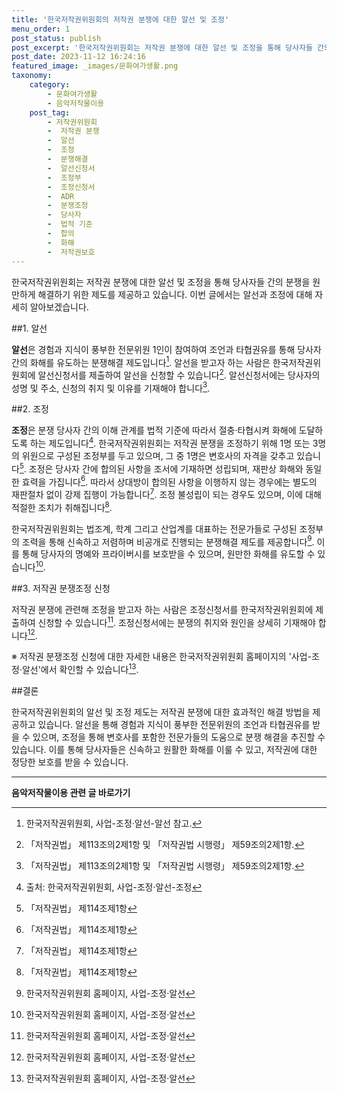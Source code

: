 ```yaml
---
title: '한국저작권위원회의 저작권 분쟁에 대한 알선 및 조정'
menu_order: 1
post_status: publish
post_excerpt: '한국저작권위원회는 저작권 분쟁에 대한 알선 및 조정을 통해 당사자들 간의 분쟁을 원만하게 해결하기 위한 제도를 제공하고 있습니다. 이번 글에서는 알선과 조정에 대해 자세히 알아보겠습니다.'
post_date: 2023-11-12 16:24:16
featured_image: _images/문화여가생활.png
taxonomy:
    category:
        - 문화여가생활
        - 음악저작물이용
    post_tag:
        - 저작권위원회
        -  저작권 분쟁
        -  알선
        -  조정
        -  분쟁해결
        -  알선신청서
        -  조정부
        -  조정신청서
        -  ADR
        -  분쟁조정
        -  당사자
        -  법적 기준
        -  합의
        -  화해
        -  저작권보호
---
```



한국저작권위원회는 저작권 분쟁에 대한 알선 및 조정을 통해 당사자들 간의 분쟁을 원만하게 해결하기 위한 제도를 제공하고 있습니다. 이번 글에서는 알선과 조정에 대해 자세히 알아보겠습니다.

##1. 알선

**알선**은 경험과 지식이 풍부한 전문위원 1인이 참여하여 조언과 타협권유를 통해 당사자간의 화해를 유도하는 분쟁해결 제도입니다[^1]. 알선을 받고자 하는 사람은 한국저작권위원회에 알선신청서를 제출하여 알선을 신청할 수 있습니다[^2]. 알선신청서에는 당사자의 성명 및 주소, 신청의 취지 및 이유를 기재해야 합니다[^2].

##2. 조정

**조정**은 분쟁 당사자 간의 이해 관계를 법적 기준에 따라서 절충·타협시켜 화해에 도달하도록 하는 제도입니다[^3]. 한국저작권위원회는 저작권 분쟁을 조정하기 위해 1명 또는 3명의 위원으로 구성된 조정부를 두고 있으며, 그 중 1명은 변호사의 자격을 갖추고 있습니다[^4]. 조정은 당사자 간에 합의된 사항을 조서에 기재하면 성립되며, 재판상 화해와 동일한 효력을 가집니다[^4]. 따라서 상대방이 합의된 사항을 이행하지 않는 경우에는 별도의 재판절차 없이 강제 집행이 가능합니다[^4]. 조정 불성립이 되는 경우도 있으며, 이에 대해 적절한 조치가 취해집니다[^4].

한국저작권위원회는 법조계, 학계 그리고 산업계를 대표하는 전문가들로 구성된 조정부의 조력을 통해 신속하고 저렴하며 비공개로 진행되는 분쟁해결 제도를 제공합니다[^5]. 이를 통해 당사자의 명예와 프라이버시를 보호받을 수 있으며, 원만한 화해를 유도할 수 있습니다[^5].

##3. 저작권 분쟁조정 신청

저작권 분쟁에 관련해 조정을 받고자 하는 사람은 조정신청서를 한국저작권위원회에 제출하여 신청할 수 있습니다[^5]. 조정신청서에는 분쟁의 취지와 원인을 상세히 기재해야 합니다[^5]. 

※ 저작권 분쟁조정 신청에 대한 자세한 내용은 한국저작권위원회 홈페이지의 '사업-조정·알선'에서 확인할 수 있습니다[^6].

##결론

한국저작권위원회의 알선 및 조정 제도는 저작권 분쟁에 대한 효과적인 해결 방법을 제공하고 있습니다. 알선을 통해 경험과 지식이 풍부한 전문위원의 조언과 타협권유를 받을 수 있으며, 조정을 통해 변호사를 포함한 전문가들의 도움으로 분쟁 해결을 추진할 수 있습니다. 이를 통해 당사자들은 신속하고 원활한 화해를 이룰 수 있고, 저작권에 대한 정당한 보호를 받을 수 있습니다.

[^1]: 한국저작권위원회, 사업-조정·알선-알선 참고.
[^2]: 「저작권법」 제113조의2제1항 및 「저작권법 시행령」 제59조의2제1항.
[^3]: 출처: 한국저작권위원회, 사업-조정·알선-조정
[^4]: 「저작권법」 제114조제1항
[^5]: 한국저작권위원회 홈페이지, 사업-조정·알선
[^6]: 한국저작권위원회 홈페이지, 사업-조정·알선
<!-- wp:separator -->
<hr class="wp-block-separator has-alpha-channel-opacity"/>
<!-- /wp:separator -->

<!-- wp:group {"backgroundColor":"base","layout":{"type":"constrained"}} -->
<div class="wp-block-group has-base-background-color has-background"><!-- wp:paragraph {"align":"center","fontSize":"medium"} -->
<p class="has-text-align-center has-large-font-size"><strong>음악저작물이용 관련 글 바로가기</strong></p>
<!-- /wp:paragraph -->


<!-- wp:latest-posts
{"categories":[{"id":15931,"count":19,"description":"","link":"https://uknowlaw.com/category/%ec%9d%8c%ec%95%85%ec%a0%80%ec%9e%91%eb%ac%bc%ec%9d%b4%ec%9a%a9/","name":"음악저작물이용","slug":"음악저작물이용","taxonomy":"category","parent":0,"meta":[],"_links":{"self":[{"href":"https://uknowlaw.com/wp-json/wp/v2/categories/15931"}],"collection":[{"href":"https://uknowlaw.com/wp-json/wp/v2/categories"}],"about":[{"href":"https://uknowlaw.com/wp-json/wp/v2/taxonomies/category"}],"wp:post_type":[{"href":"https://uknowlaw.com/wp-json/wp/v2/posts?categories=15931"}],"curies":[{"name":"wp","href":"https://api.w.org/{rel}","templated":true}]}}],"postsToShow":100,"excerptLength":28,"postLayout":"grid","columns":2,"featuredImageAlign":"left","featuredImageSizeSlug":"large","fontSize":"small"} /--></div>
<!-- /wp:group -->